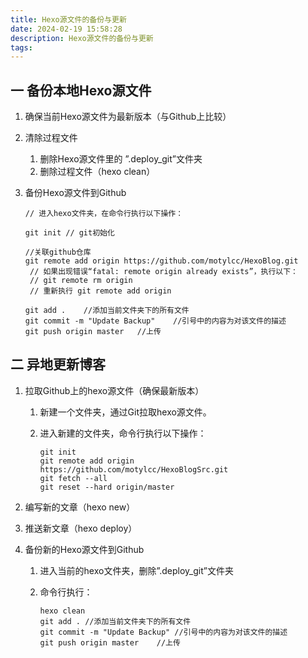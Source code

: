 ```yaml
---
title: Hexo源文件的备份与更新
date: 2024-02-19 15:58:28
description: Hexo源文件的备份与更新
tags:
---
```


## 一 备份本地Hexo源文件

1. 确保当前Hexo源文件为最新版本（与Github上比较）

2. 清除过程文件

   1. 删除Hexo源文件里的 ”.deploy_git”文件夹
   2. 删除过程文件（hexo clean）

3. 备份Hexo源文件到Github

   ```
   // 进入hexo文件夹，在命令行执行以下操作：
   
   git init	// git初始化
   
   //关联github仓库
   git remote add origin https://github.com/motylcc/HexoBlog.git	
   	// 如果出现错误“fatal: remote origin already exists”，执行以下：
   	// git remote rm origin
   	// 重新执行 git remote add origin 
   	
   git add .	//添加当前文件夹下的所有文件
   git commit -m "Update Backup"	//引号中的内容为对该文件的描述
   git push origin master	//上传
   ```

## 二 异地更新博客

1. 拉取Github上的hexo源文件（确保最新版本）

   1. 新建一个文件夹，通过Git拉取hexo源文件。

   2. 进入新建的文件夹，命令行执行以下操作：

      ```
      git init
      git remote add origin https://github.com/motylcc/HexoBlogSrc.git
      git fetch --all
      git reset --hard origin/master
      ```

2. 编写新的文章（hexo new）

3. 推送新文章（hexo deploy）

4. 备份新的Hexo源文件到Github

   1. 进入当前的hexo文件夹，删除”.deploy_git”文件夹

   2. 命令行执行：

      ```
      hexo clean
      git add .	//添加当前文件夹下的所有文件
      git commit -m "Update Backup"	//引号中的内容为对该文件的描述
      git push origin master	//上传
      ```

      



